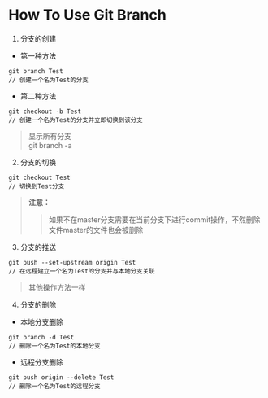 # How To Use Git Branch
1. 分支的创建
* 第一种方法
```
git branch Test
// 创建一个名为Test的分支
```
- 第二种方法
```
git checkout -b Test
// 创建一个名为Test的分支并立即切换到该分支
```
> 显示所有分支  
> git branch -a
2. 分支的切换
```
git checkout Test
// 切换到Test分支
```
> **注意：**
>> 如果不在master分支需要在当前分支下进行commit操作，不然删除文件master的文件也会被删除

3. 分支的推送
```
git push --set-upstream origin Test
// 在远程建立一个名为Test的分支并与本地分支关联
```
> 其他操作方法一样
4. 分支的删除
- 本地分支删除
```
git branch -d Test
// 删除一个名为Test的本地分支
```
- 远程分支删除
```
git push origin --delete Test
// 删除一个名为Test的远程分支
```